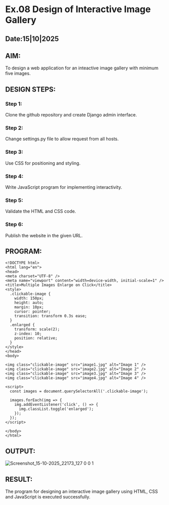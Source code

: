 # Ex.08 Design of Interactive Image Gallery
## Date:15|10|2025

## AIM:
To design a web application for an inteactive image gallery with minimum five images.

## DESIGN STEPS:

### Step 1:
Clone the github repository and create Django admin interface.

### Step 2:
Change settings.py file to allow request from all hosts.

### Step 3:
Use CSS for positioning and styling.

### Step 4:
Write JavaScript program for implementing interactivity.

### Step 5:
Validate the HTML and CSS code.

### Step 6:
Publish the website in the given URL.

## PROGRAM:
```
<!DOCTYPE html>
<html lang="en">
<head>
<meta charset="UTF-8" />
<meta name="viewport" content="width=device-width, initial-scale=1" />
<title>Multiple Images Enlarge on Click</title>
<style>
  .clickable-image {
    width: 150px;
    height: auto;
    margin: 10px;
    cursor: pointer;
    transition: transform 0.3s ease;
  }
  .enlarged {
    transform: scale(2);
    z-index: 10;
    position: relative;
  }
</style>
</head>
<body>

<img class="clickable-image" src="image1.jpg" alt="Image 1" />
<img class="clickable-image" src="image2.jpg" alt="Image 2" />
<img class="clickable-image" src="image3.jpg" alt="Image 3" />
<img class="clickable-image" src="image4.jpg" alt="Image 4" />

<script>
  const images = document.querySelectorAll('.clickable-image');

  images.forEach(img => {
    img.addEventListener('click', () => {
      img.classList.toggle('enlarged');
    });
  });
</script>

</body>
</html>
```


## OUTPUT:
![Screenshot_15-10-2025_22173_127 0 0 1](https://github.com/user-attachments/assets/ccd7c2f0-e35c-4c90-8e78-334db72ad2a5)

## RESULT:
The program for designing an interactive image gallery using HTML, CSS and JavaScript is executed successfully.
